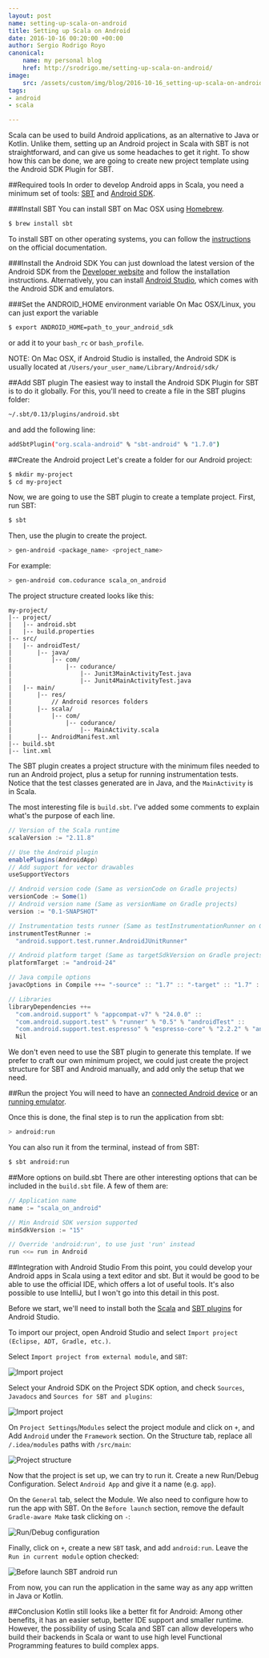 ```yaml
---
layout: post
name: setting-up-scala-on-android
title: Setting up Scala on Android
date: 2016-10-16 00:20:00 +00:00
author: Sergio Rodrigo Royo
canonical:
    name: my personal blog
    href: http://srodrigo.me/setting-up-scala-on-android/
image:
    src: /assets/custom/img/blog/2016-10-16_setting-up-scala-on-android/post-image.png
tags:
- android
- scala

---
```


Scala can be used to build Android applications, as an alternative to Java or Kotlin. Unlike them, setting up an Android project in Scala with SBT is not straightforward, and can give us some headaches to get it right. To show how this can be done, we are going to create new project template using the Android SDK Plugin for SBT.

##Required tools
In order to develop Android apps in Scala, you need a minimum set of tools: [SBT](http://www.scala-sbt.org/) and [Android SDK](https://developer.android.com/studio/index.html).

###Install SBT
You can install SBT on Mac OSX using [Homebrew](http://brew.sh/).

```bash
$ brew install sbt
```

To install SBT on other operating systems, you can follow the [instructions](http://www.scala-sbt.org/0.13/docs/Setup.html) on the official documentation.

###Install the Android SDK
You can just download the latest version of the Android SDK from the [Developer website](https://developer.android.com/studio/index.html) and follow the installation instructions.
Alternatively, you can install [Android Studio](https://developer.android.com/studio/index.html), which comes with the Android SDK and emulators.

###Set the ANDROID_HOME environment variable
On Mac OSX/Linux, you can just export the variable

```bash
$ export ANDROID_HOME=path_to_your_android_sdk
```

or add it to your `bash_rc` or `bash_profile`.

NOTE: On Mac OSX, if Android Studio is installed, the Android SDK is usually located at `/Users/your_user_name/Library/Android/sdk/`

##Add SBT plugin
The easiest way to install the Android SDK Plugin for SBT is to do it globally. For this, you'll need to create a file in the SBT plugins folder:

```bash
~/.sbt/0.13/plugins/android.sbt
```

and add the following line:

```bash
addSbtPlugin("org.scala-android" % "sbt-android" % "1.7.0")
```

##Create the Android project
Let's create a folder for our Android project:

```bash
$ mkdir my-project
$ cd my-project
```

Now, we are going to use the SBT plugin to create a template project. First, run SBT:

```bash
$ sbt
```

Then, use the plugin to create the project.

```bash
> gen-android <package_name> <project_name>
```

For example:

```bash
> gen-android com.codurance scala_on_android
```

The project structure created looks like this:

```text
my-project/
|-- project/
|   |-- android.sbt
|   |-- build.properties
|-- src/
|   |-- androidTest/
|       |-- java/
|           |-- com/
|               |-- codurance/
|                   |-- Junit3MainActivityTest.java
|                   |-- Junit4MainActivityTest.java
|   |-- main/
|       |-- res/
|           // Android resorces folders
|       |-- scala/
|           |-- com/
|               |-- codurance/
|                   |-- MainActivity.scala
|       |-- AndroidManifest.xml
|-- build.sbt
|-- lint.xml
```

The SBT plugin creates a project structure with the minimum files needed to run an Android project, plus a setup for running instrumentation tests. Notice that the test classes generated are in Java, and the `MainActivity` is in Scala.

The most interesting file is `build.sbt`. I've added some comments to explain what's the purpose of each line.

```java
// Version of the Scala runtime
scalaVersion := "2.11.8"

// Use the Android plugin
enablePlugins(AndroidApp)
// Add support for vector drawables
useSupportVectors

// Android version code (Same as versionCode on Gradle projects)
versionCode := Some(1)
// Android version name (Same as versionName on Gradle projects)
version := "0.1-SNAPSHOT"

// Instrumentation tests runner (Same as testInstrumentationRunner on Gradle projects)
instrumentTestRunner :=
  "android.support.test.runner.AndroidJUnitRunner"

// Android platform target (Same as targetSdkVersion on Gradle projects)
platformTarget := "android-24"

// Java compile options
javacOptions in Compile ++= "-source" :: "1.7" :: "-target" :: "1.7" :: Nil

// Libraries
libraryDependencies ++=
  "com.android.support" % "appcompat-v7" % "24.0.0" ::
  "com.android.support.test" % "runner" % "0.5" % "androidTest" ::
  "com.android.support.test.espresso" % "espresso-core" % "2.2.2" % "androidTest" ::
  Nil
```

We don't even need to use the SBT plugin to generate this template. If we prefer to craft our own minimum project, we could just create the project structure for SBT and Android manually, and add only the setup that we need.

##Run the project
You will need to have an [connected Android device](https://developer.android.com/studio/run/device.html) or an [running emulator](https://developer.android.com/studio/run/emulator.html).

Once this is done, the final step is to run the application from sbt:

```bash
> android:run
```

You can also run it from the terminal, instead of from SBT:

```bash
$ sbt android:run
```

##More options on build.sbt
There are other interesting options that can be included in the `build.sbt` file. A few of them are:

```java
// Application name
name := "scala_on_android"
```

```java
// Min Android SDK version supported
minSdkVersion := "15"
```

```java
// Override 'android:run', to use just 'run' instead
run <<= run in Android
```

##Integration with Android Studio
From this point, you could develop your Android apps in Scala using a text editor and sbt. But it would be good to be able to use the official IDE, which offers a lot of useful tools. It's also possible to use IntelliJ, but I won't go into this detail in this post.

Before we start, we'll need to install both the [Scala](https://plugins.jetbrains.com/plugin/1347) and [SBT plugins](https://plugins.jetbrains.com/plugin/5007) for Android Studio.

To import our project, open Android Studio and select `Import project (Eclipse, ADT, Gradle, etc.)`.

Select `Import project from external module`, and `SBT`:

<img src="{{ site.baseurl }}/assets/custom/img/blog/2016-10-16_setting-up-scala-on-android/scala-on-android_import-sbt.png" alt="Import project" class="img-responsive"/>

Select your Android SDK on the Project SDK option, and check `Sources`, `Javadocs` and `Sources for SBT and plugins`:

<img src="{{ site.baseurl }}/assets/custom/img/blog/2016-10-16_setting-up-scala-on-android/scala-on-android_import-sdk.png" alt="Import project" class="img-responsive"/>

On `Project Settings`/`Modules` select the project module and click on `+`, and Add `Android` under the `Framework` section. On the Structure tab, replace all `/.idea/modules` paths with `/src/main`:

<img src="{{ site.baseurl }}/assets/custom/img/blog/2016-10-16_setting-up-scala-on-android/scala-on-android_proj-structure-module.png" alt="Project structure" class="img-responsive"/>

Now that the project is set up, we can try to run it. Create a new Run/Debug Configuration. Select `Android App` and give it a name (e.g. `app`).

On the `General` tab, select the Module. We also need to configure how to run the app with SBT. On the `Before launch` section, remove the default `Gradle-aware Make` task clicking on `-`:

<img src="{{ site.baseurl }}/assets/custom/img/blog/2016-10-16_setting-up-scala-on-android/scala-on-android_run-debug-config.png" alt="Run/Debug configuration" class="img-responsive"/>

Finally, click on `+`, create a new `SBT` task, and add `android:run`. Leave the `Run in current module` option checked:

<img src="{{ site.baseurl }}/assets/custom/img/blog/2016-10-16_setting-up-scala-on-android/scala-on-android_run-before-launch-sbt-android-run.png" alt="Before launch SBT android run" class="img-responsive"/>

From now, you can run the application in the same way as any app written in Java or Kotlin.

##Conclusion
Kotlin still looks like a better fit for Android: Among other benefits, it has an easier setup, better IDE support and smaller runtime. However, the possibility of using Scala and SBT can allow developers who build their backends in Scala or want to use high level Functional Programming features to build complex apps.
